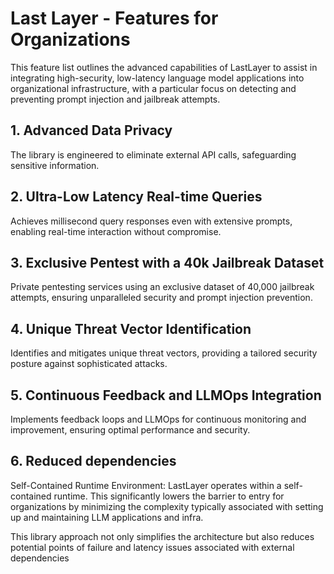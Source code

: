 # Last Layer - Features for Organizations

This feature list outlines the advanced capabilities of LastLayer to assist in integrating high-security, low-latency language model applications into organizational infrastructure, with a particular focus on detecting and preventing prompt injection and jailbreak attempts.

## 1. Advanced Data Privacy

The library is engineered to eliminate external API calls, safeguarding sensitive information.

## 2. Ultra-Low Latency Real-time Queries

Achieves millisecond query responses even with extensive prompts, enabling real-time interaction without compromise.

## 3. Exclusive Pentest with a 40k Jailbreak Dataset

Private pentesting services using an exclusive dataset of 40,000 jailbreak attempts, ensuring unparalleled security and prompt injection prevention.

## 4. Unique Threat Vector Identification

Identifies and mitigates unique threat vectors, providing a tailored security posture against sophisticated attacks.

## 5. Continuous Feedback and LLMOps Integration

Implements feedback loops and LLMOps for continuous monitoring and improvement, ensuring optimal performance and security.

## 6. Reduced dependencies

Self-Contained Runtime Environment: LastLayer operates within a self-contained runtime. This significantly lowers the barrier to entry for organizations by minimizing the complexity typically associated with setting up and maintaining LLM applications and infra.

This library approach not only simplifies the architecture but also reduces potential points of failure and latency issues associated with external dependencies
